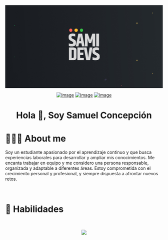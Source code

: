 <img alt="Banner" src="banner-perfil.jpg" align="center"/>
<div align="center">

[![image](https://img.shields.io/badge/LinkedIn-0077B5?style=for-the-badge&logo=linkedin&logoColor=white)](https://www.linkedin.com/in/samidev444/)
[![image](https://img.shields.io/badge/Instagram-E4405F?style=for-the-badge&logo=instagram&logoColor=white)](https://www.instagram.com/sxmidev444/)
[![image](https://img.shields.io/badge/Gmail-D14836?style=for-the-badge&logo=gmail&logoColor=white)](mailto:samideveloper1210@gmail.com)
  
</div>
<h1 align="center"> Hola 👋, Soy Samuel Concepción</h1>

<h1>👨🏻‍💻 About me</h1>
<p>
  Soy un estudiante apasionado por el aprendizaje continuo y que busca experiencias laborales para desarrollar y ampliar mis conocimientos. Me encanta trabajar en equipo y me considero una persona responsable, organizada y adaptable a diferentes áreas. Estoy comprometida con el crecimiento personal y profesional, y siempre dispuesta a afrontar nuevos retos.
 
</p>

<br>
<h1></h1>
<h1>📎 Habilidades</h1>
<br>
<p align="center">
    <img src="https://skillicons.dev/icons?i=js,notion,css,figma,github,html,windows,vscode" />
</p>


